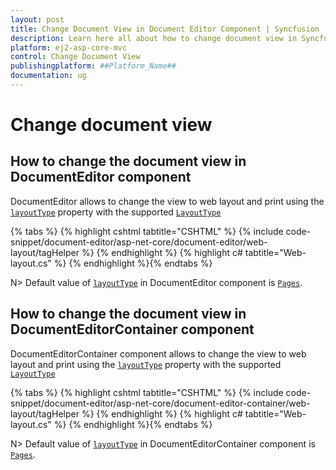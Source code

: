 ```yaml
---
layout: post
title: Change Document View in Document Editor Component | Syncfusion
description: Learn here all about how to change document view in Syncfusion Document Editor component of Syncfusion Essential JS 2 and more.
platform: ej2-asp-core-mvc
control: Change Document View
publishingplatform: ##Platform_Name##
documentation: ug
---
```



# Change document view

## How to change the document view in DocumentEditor component

DocumentEditor allows to change the view to web layout and print using the [`layoutType`](https://help.syncfusion.com/cr/aspnetcore-js2/Syncfusion.EJ2.DocumentEditor.DocumentEditor.html#Syncfusion_EJ2_DocumentEditor_DocumentEditor_LayoutType) property with the supported [`LayoutType`](https://help.syncfusion.com/cr/aspnetcore-js2/Syncfusion.EJ2.DocumentEditor.LayoutType.html)


{% tabs %}
{% highlight cshtml tabtitle="CSHTML" %}
{% include code-snippet/document-editor/asp-net-core/document-editor/web-layout/tagHelper %}
{% endhighlight %}
{% highlight c# tabtitle="Web-layout.cs" %}
{% endhighlight %}{% endtabs %}



N> Default value of [`layoutType`](https://help.syncfusion.com/cr/aspnetcore-js2/Syncfusion.EJ2.DocumentEditor.DocumentEditorContainer.html#Syncfusion_EJ2_DocumentEditor_DocumentEditorContainer_LayoutType) in DocumentEditor component is [`Pages`](https://help.syncfusion.com/cr/aspnetcore-js2/Syncfusion.EJ2.DocumentEditor.LayoutType.html).

## How to change the document view in DocumentEditorContainer component

DocumentEditorContainer component allows to change the view to web layout and print using the [`layoutType`](https://help.syncfusion.com/cr/aspnetcore-js2/Syncfusion.EJ2.DocumentEditor.DocumentEditorContainer.html#Syncfusion_EJ2_DocumentEditor_DocumentEditorContainer_LayoutType) property with the supported [`LayoutType`](https://help.syncfusion.com/cr/aspnetcore-js2/Syncfusion.EJ2.DocumentEditor.LayoutType.html)


{% tabs %}
{% highlight cshtml tabtitle="CSHTML" %}
{% include code-snippet/document-editor/asp-net-core/document-editor-container/web-layout/tagHelper %}
{% endhighlight %}
{% highlight c# tabtitle="Web-layout.cs" %}
{% endhighlight %}{% endtabs %}


N> Default value of [`layoutType`](https://help.syncfusion.com/cr/aspnetcore-js2/Syncfusion.EJ2.DocumentEditor.DocumentEditorContainer.html#Syncfusion_EJ2_DocumentEditor_DocumentEditorContainer_LayoutType) in DocumentEditorContainer component is [`Pages`](https://help.syncfusion.com/cr/aspnetcore-js2/Syncfusion.EJ2.DocumentEditor.LayoutType.html).